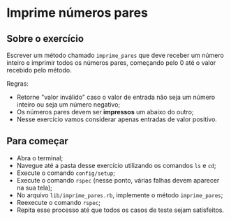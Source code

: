 # Imprime números pares

## Sobre o exercício
Escrever um método chamado `imprime_pares` que deve receber um número inteiro e imprimir todos os números pares, começando pelo 0 até o valor recebido pelo método.

Regras:
- Retorne "valor inválido" caso o valor de entrada não seja um número inteiro ou seja um número negativo;
- Os números pares devem ser <b>impressos</b> um abaixo do outro;
- Nesse exercício vamos considerar apenas entradas de valor positivo.

## Para começar
- Abra o terminal;
- Navegue até a pasta desse exercício utilizando os comandos `ls` e `cd`;
- Execute o comando `config/setup`;
- Execute o comando `rspec` (nesse ponto, várias falhas devem aparecer na sua tela);
- No arquivo `lib/imprime_pares.rb`, implemente o método `imprime_pares`;
- Reexecute o comando `rspec`;
- Repita esse processo até que todos os casos de teste sejam satisfeitos.
